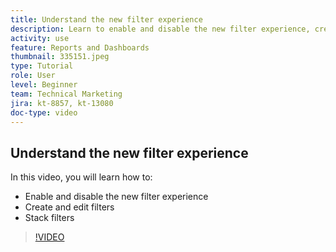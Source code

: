 ```yaml
---
title: Understand the new filter experience
description: Learn to enable and disable the new filter experience, create and edit filters, and stack filters.
activity: use
feature: Reports and Dashboards
thumbnail: 335151.jpeg
type: Tutorial
role: User
level: Beginner
team: Technical Marketing
jira: kt-8857, kt-13080
doc-type: video
---
```


## Understand the new filter experience

In this video, you will learn how to:

* Enable and disable the new filter experience
* Create and edit filters
* Stack filters

>[!VIDEO](https://video.tv.adobe.com/v/3419558/?quality=12&learn=on&enablevpops)

